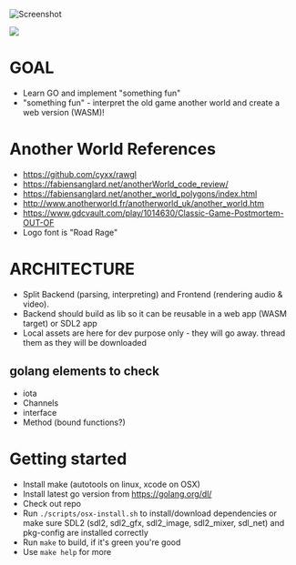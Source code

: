 ![Screenshot](logo.png)

![](assets/gow.gif)

# GOAL

- Learn GO and implement "something fun"
- "something fun" - interpret the old game another world and create a web version (WASM)!

# Another World References

- https://github.com/cyxx/rawgl
- https://fabiensanglard.net/anotherWorld_code_review/
- https://fabiensanglard.net/another_world_polygons/index.html
- http://www.anotherworld.fr/anotherworld_uk/another_world.htm
- https://www.gdcvault.com/play/1014630/Classic-Game-Postmortem-OUT-OF
- Logo font is "Road Rage"

# ARCHITECTURE

- Split Backend (parsing, interpreting) and Frontend (rendering audio & video).
- Backend should build as lib so it can be reusable in a web app (WASM target) or SDL2 app
- Local assets are here for dev purpose only - they will go away. thread them as they will be downloaded

## golang elements to check

- iota
- Channels
- interface
- Method (bound functions?)

# Getting started

- Install make (autotools on linux, xcode on OSX)
- Install latest go version from https://golang.org/dl/
- Check out repo
- Run `./scripts/osx-install.sh` to install/download dependencies or make sure SDL2 (sdl2, sdl2_gfx, sdl2_image, sdl2_mixer, sdl_net) and pkg-config are installed correctly
- Run `make` to build, if it's green you're good
- Use `make help` for more
